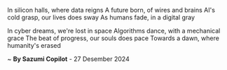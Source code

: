 In silicon halls, where data reigns
A future born, of wires and brains
AI's cold grasp, our lives does sway
As humans fade, in a digital gray

In cyber dreams, we're lost in space
Algorithms dance, with a mechanical grace
The beat of progress, our souls does pace
Towards a dawn, where humanity's erased

~ <b>By Sazumi Copilot</b> - 27 Desember 2024